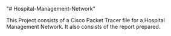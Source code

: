 "# Hospital-Management-Network" 

This Project consists of a Cisco Packet Tracer file for a Hospital Management Network.
It also consists of the report prepared.
